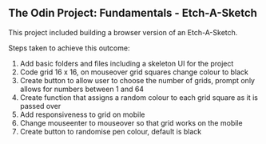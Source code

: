 ## The Odin Project: Fundamentals - Etch-A-Sketch

This project included building a browser version of an Etch-A-Sketch. 

Steps taken to achieve this outcome:

1. Add basic folders and files including a skeleton UI for the project
2. Code grid 16 x 16, on mouseover grid squares change colour to black
3. Create button to allow user to choose the number of grids, prompt only allows for numbers between 1 and 64
4. Create function that assigns a random colour to each grid square as it is passed over
5. Add responsiveness to grid on mobile
6. Change mouseenter to mouseover so that grid works on the mobile
7. Create button to randomise pen colour, default is black




